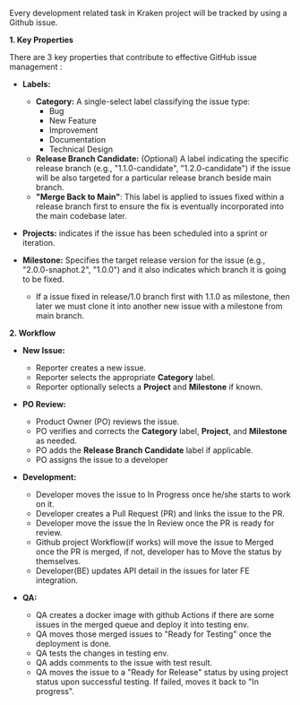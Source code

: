 Every development related task in Kraken project will be tracked by using a Github issue.

**1. Key Properties**

There are 3 key properties that contribute to effective GitHub issue management :

* **Labels:**
    * **Category:** A single-select label classifying the issue type:
        * Bug
        * New Feature
        * Improvement
        * Documentation
        * Technical Design
    * **Release Branch Candidate:** (Optional) A label indicating the specific release branch (e.g., "1.1.0-candidate", "1.2.0-candidate") if the issue will be also targeted for a particular release branch beside main branch.
    * **"Merge Back to Main"**: This label is applied to issues fixed within a release branch first to ensure the fix is eventually incorporated into the main codebase later.

* **Projects:** indicates if the issue has been scheduled into a sprint or iteration.

* **Milestone:** Specifies the target release version for the issue (e.g., "2.0.0-snaphot.2", "1.0.0") and it also indicates which branch it is going to be fixed.
    * If a issue fixed in release/1.0 branch first with 1.1.0 as milestone, then later we must clone it into another new issue with a milestone from main branch.

**2. Workflow**

* **New Issue:**
    * Reporter creates a new issue.
    * Reporter selects the appropriate **Category** label.
    * Reporter optionally selects a **Project** and **Milestone** if known.

* **PO Review:**
    * Product Owner (PO) reviews the issue.
    * PO verifies and corrects the **Category** label, **Project**, and **Milestone** as needed.
    * PO adds the **Release Branch Candidate** label if applicable.
    * PO assigns the issue to a developer

* **Development:**
    * Developer moves the issue to In Progress once he/she starts to work on it.
    * Developer creates a Pull Request (PR) and links the issue to the PR.
    * Developer move the issue the In Review once the PR is ready for review.
    * Github project Workflow(if works) will move the issue to Merged once the PR is merged, if not, developer has to Move the status by themselves.
    * Developer(BE) updates API detail in the issues for later FE integration.

* **QA:**
    * QA creates a docker image with github Actions if there are some issues in the merged queue and deploy it into testing env.
    * QA moves those merged issues to "Ready for Testing" once the deployment is done.
    * QA tests the changes in testing env.
    * QA adds comments to the issue with test result.
    * QA moves the issue to a "Ready for Release" status by using project status upon successful testing. If failed, moves it back to "In progress".

